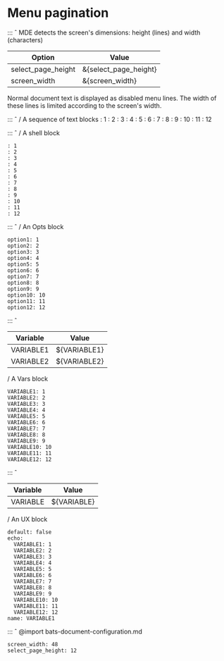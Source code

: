 # Menu pagination

::: ˆ
MDE detects the screen's dimensions: height (lines) and width (characters)

| Option| Value
| -| -
| select_page_height| &{select_page_height}
| screen_width| &{screen_width}

Normal document text is displayed as disabled menu lines. The width of these lines is limited according to the screen's width.

::: ˆ
/ A sequence of text blocks
: 1
: 2
: 3
: 4
: 5
: 6
: 7
: 8
: 9
: 10
: 11
: 12

::: ˆ
/ A shell block
```
: 1
: 2
: 3
: 4
: 5
: 6
: 7
: 8
: 9
: 10
: 11
: 12
```
::: ˆ
/ An Opts block
```opts
option1: 1
option2: 2
option3: 3
option4: 4
option5: 5
option6: 6
option7: 7
option8: 8
option9: 9
option10: 10
option11: 11
option12: 12
```
::: ˆ

| Variable| Value
| -| -
| VARIABLE1| ${VARIABLE1}
| VARIABLE2| ${VARIABLE2}

/ A Vars block
```vars
VARIABLE1: 1
VARIABLE2: 2
VARIABLE3: 3
VARIABLE4: 4
VARIABLE5: 5
VARIABLE6: 6
VARIABLE7: 7
VARIABLE8: 8
VARIABLE9: 9
VARIABLE10: 10
VARIABLE11: 11
VARIABLE12: 12
```
::: ˆ

| Variable| Value
| -| -
| VARIABLE| ${VARIABLE}

/ An UX block
```ux
default: false
echo:
  VARIABLE1: 1
  VARIABLE2: 2
  VARIABLE3: 3
  VARIABLE4: 4
  VARIABLE5: 5
  VARIABLE6: 6
  VARIABLE7: 7
  VARIABLE8: 8
  VARIABLE9: 9
  VARIABLE10: 10
  VARIABLE11: 11
  VARIABLE12: 12
name: VARIABLE1
```
::: ˆ
@import bats-document-configuration.md
```opts :(document_opts)
screen_width: 48
select_page_height: 12
```
